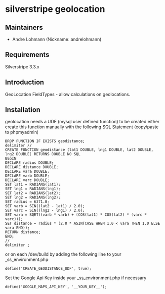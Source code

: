 # silverstripe geolocation

## Maintainers

 * Andre Lohmann (Nickname: andrelohmann)
  <lohmann dot andre at googlemail dot com>

## Requirements

Silverstripe 3.3.x

## Introduction

GeoLocation FieldTypes - allow calculations on geolocations.

## Installation

geolocation needs a UDF (mysql user defined function) to be created
either create this function manually with the following SQL Statement (copy/paste to phpmyadmin)
```
DROP FUNCTION IF EXISTS geodistance;
delimiter //
CREATE FUNCTION geodistance (lat1 DOUBLE, lng1 DOUBLE, lat2 DOUBLE, lng2 DOUBLE) RETURNS DOUBLE NO SQL
BEGIN
DECLARE radius DOUBLE;
DECLARE distance DOUBLE;
DECLARE vara DOUBLE;
DECLARE varb DOUBLE;
DECLARE varc DOUBLE;
SET lat1 = RADIANS(lat1);
SET lng1 = RADIANS(lng1);
SET lat2 = RADIANS(lat2);
SET lng2 = RADIANS(lng2);
SET radius = 6371.0;
SET varb = SIN((lat2 - lat1) / 2.0);
SET varc = SIN((lng2 - lng1) / 2.0);
SET vara = SQRT((varb * varb) + (COS(lat1) * COS(lat2) * (varc * varc)));
SET distance = radius * (2.0 * ASIN(CASE WHEN 1.0 < vara THEN 1.0 ELSE vara END));
RETURN distance;
END;
//
delimiter ;
```
or on each /dev/build by adding the following line to your _ss_environment.php
```
define('CREATE_GEODISTANCE_UDF', true);
```

Set the Google Api Key inside your _ss_environment.php if necessary
```
define('GOOGLE_MAPS_API_KEY', '__YOUR_KEY__');
```
